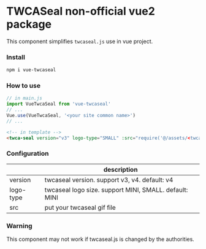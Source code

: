 # TWCASeal non-official vue2 package

This component simplifies `twcaseal.js` use in vue project.

### Install

~~~bash
npm i vue-twcaseal
~~~

### How to use

~~~javascript
// in main.js
import VueTwcaSeal from 'vue-twcaseal'
// ...
Vue.use(VueTwcaSeal, '<your site common name>')
// ...
~~~

~~~html
<!-- in template -->
<twca-seal version="v3" logo-type="SMALL" :src="require('@/assets/<twcaseal image>')"></twca-seal>
~~~

### Configuration

|          |  description                                            |
|----------|---------------------------------------------------------|
| version  | twcaseal version. support v3, v4. default: v4           |
| logo-type| twcaseal logo size. support MINI, SMALL. default: MINI  |
| src      | put your twcaseal gif file                              |

### Warning

This component may not work if twcaseal.js is changed by the authorities.

